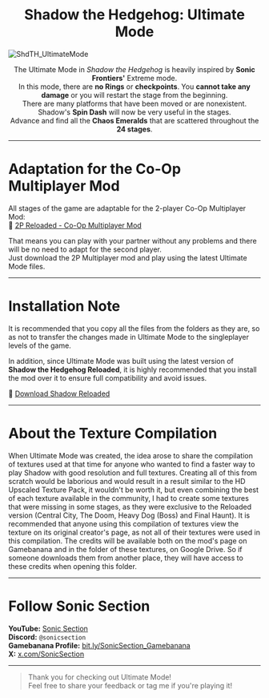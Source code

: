 <h1 align="center"><strong>Shadow the Hedgehog: Ultimate Mode</strong></h1>

![ShdTH_UltimateMode](https://github.com/user-attachments/assets/341a676a-9257-4c59-8bf6-b69844e1d49e)

<p align="center">
  The Ultimate Mode in <em>Shadow the Hedgehog</em> is heavily inspired by <strong>Sonic Frontiers'</strong> Extreme mode.<br>
  In this mode, there are <strong>no Rings</strong> or <strong>checkpoints</strong>. You <strong>cannot take any damage</strong> or you will restart the stage from the beginning.<br>
  There are many platforms that have been moved or are nonexistent. Shadow's <strong>Spin Dash</strong> will now be very useful in the stages.<br>
  Advance and find all the <strong>Chaos Emeralds</strong> that are scattered throughout the <strong>24 stages</strong>.
</p>

---

# Adaptation for the Co-Op Multiplayer Mod

All stages of the game are adaptable for the 2-player Co-Op Multiplayer Mod:  
🔗 [2P Reloaded - Co-Op Multiplayer Mod](https://github.com/ShadowTheHedgehogHacking/2P-Reloaded)

That means you can play with your partner without any problems and there will be no need to adapt for the second player.  
Just download the 2P Multiplayer mod and play using the latest Ultimate Mode files.

---

# Installation Note

It is recommended that you copy all the files from the folders as they are, so as not to transfer the changes made in Ultimate Mode to the singleplayer levels of the game.

In addition, since Ultimate Mode was built using the latest version of **Shadow the Hedgehog Reloaded**, it is highly recommended that you install the mod over it to ensure full compatibility and avoid issues.

🔗 [Download Shadow Reloaded](https://github.com/ShadowTheHedgehogHacking/ShdTH-Reloaded.git)


---

# About the Texture Compilation
When Ultimate Mode was created, the idea arose to share the compilation of textures used at that time for anyone who wanted to find a faster way to play Shadow with good resolution and full textures. Creating all of this from scratch would be laborious and would result in a result similar to the HD Upscaled Texture Pack, it wouldn't be worth it, but even combining the best of each texture available in the community, I had to create some textures that were missing in some stages, as they were exclusive to the Reloaded version (Central City, The Doom, Heavy Dog (Boss) and Final Haunt). It is recommended that anyone using this compilation of textures view the texture on its original creator's page, as not all of their textures were used in this compilation. The credits will be available both on the mod's page on Gamebanana and in the folder of these textures, on Google Drive. So if someone downloads them from another place, they will have access to these credits when opening this folder.

---

# Follow Sonic Section

**YouTube:** [Sonic Section](https://bit.ly/SonicSection)  
**Discord:** `@sonicsection`  
**Gamebanana Profile:** [bit.ly/SonicSection_Gamebanana](https://bit.ly/SonicSection_Gamebanana)  
**X:** [x.com/SonicSection](https://x.com/SonicSection)

---

> Thank you for checking out Ultimate Mode!  
> Feel free to share your feedback or tag me if you're playing it!
